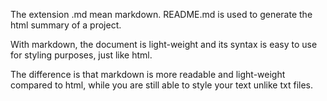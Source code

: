 The extension .md mean markdown. README.md is used to generate the html summary of a project.

With markdown, the document is light-weight and its syntax is easy to use for styling purposes, just like html.

The difference is that markdown is more readable and light-weight compared to html, while you are still able to style your text unlike txt files.